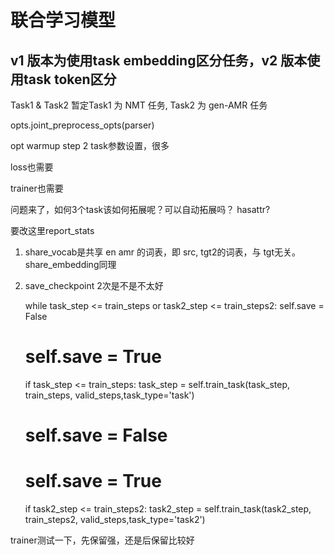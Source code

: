 # 联合学习模型

v1 版本为使用task embedding区分任务，v2 版本使用task token区分
---

Task1 & Task2 
暂定Task1 为 NMT 任务, Task2 为 gen-AMR 任务


opts.joint_preprocess_opts(parser)



opt warmup step 2 task参数设置，很多

loss也需要

trainer也需要

问题来了，如何3个task该如何拓展呢？可以自动拓展吗？
hasattr?


要改这里report_stats

1. share_vocab是共享 en amr 的词表，即 src, tgt2的词表，与 tgt无关。share_embedding同理

2. save_checkpoint 2次是不是不太好


    while task_step <= train_steps or task2_step <= train_steps2:
      self.save = False
      # self.save = True
      if task_step <= train_steps:
        task_step = self.train_task(task_step, train_steps, valid_steps,task_type='task')
      # self.save = False
      # self.save = True
      if task2_step <= train_steps2:
        task2_step = self.train_task(task2_step, train_steps2, valid_steps,task_type='task2')

trainer测试一下，先保留强，还是后保留比较好